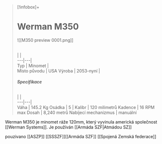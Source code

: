 > [!infobox]+  
> # Werman M350
> ![[M350 preview 0001.png]]  
> ######  
>  |  |  
> ---|---|   
> Typ | Minomet |  
> Místo původu |   USA
> Výroba | 2053-nyní |  
>  ######  **Specifikace**
>  |  |  
> ---|---|   
> Váha | 145.2 Kg
> Osádka | 5
>  | 
>  Kalibr | 120 milimetrů
>  Kadence | 16 RPM max
>  Dosah | 8,240 metrů
>  Nabíjecí mechanizmus | manuální

Werman M350 je minomet ráže 120mm, který vyvinula americká společnost [[Werman Systems]]. Je používán [[Armáda SZF|Atmádou SZ]]



pouzivano [[ASZP]] [[SSSZF]][[Armáda SZF]] [[Spojená Zemská federace]]